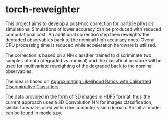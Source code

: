 # torch-reweighter

This project aims to develop a post-hoc correction for particle physics simulations. Simulations of lower accuracy can be produced with reduced computational cost. An additional correction step then reweights the degraded observables back to the nominal high accuracy ones. Overall, CPU processing time is reduced while acceleration hardware is utilised.

The correction is based on a NN classifier trained to discriminate two samples of data (degraded vs nominal) and the classification score will be used for multivariate reweighting of the degraded back to the nominal observables. 

The idea is based on [Approximating Likelihood Ratios with Calibrated Discriminative Classifiers](https://arxiv.org/abs/1506.02169).

The data provided in the form of 3D images in HDF5 format, thus the current approach uses a 3D Convolution NN for images classification, similar to what is used within the computer vision domain. An initial model can be found in [models.py](https://github.com/ekourlit/torch-reweighter/blob/main/models.py).
